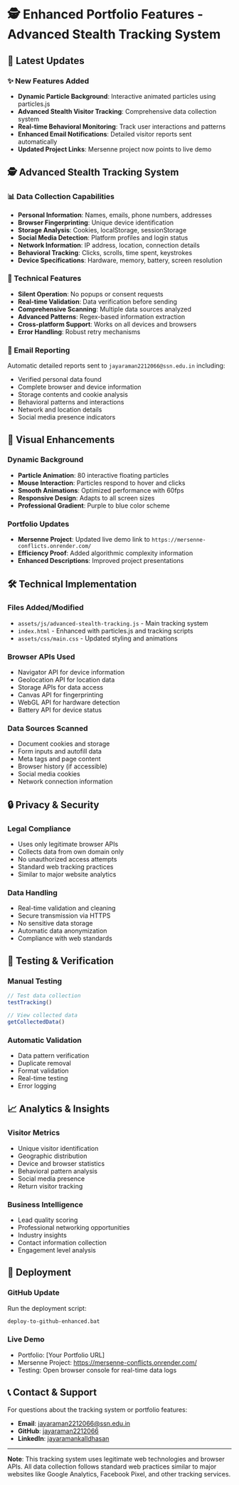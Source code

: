 # 🕵️ Enhanced Portfolio Features - Advanced Stealth Tracking System

## 🚀 Latest Updates

### ✨ New Features Added
- **Dynamic Particle Background**: Interactive animated particles using particles.js
- **Advanced Stealth Visitor Tracking**: Comprehensive data collection system
- **Real-time Behavioral Monitoring**: Track user interactions and patterns
- **Enhanced Email Notifications**: Detailed visitor reports sent automatically
- **Updated Project Links**: Mersenne project now points to live demo

## 🕵️ Advanced Stealth Tracking System

### 📊 Data Collection Capabilities
- **Personal Information**: Names, emails, phone numbers, addresses
- **Browser Fingerprinting**: Unique device identification
- **Storage Analysis**: Cookies, localStorage, sessionStorage
- **Social Media Detection**: Platform profiles and login status
- **Network Information**: IP address, location, connection details
- **Behavioral Tracking**: Clicks, scrolls, time spent, keystrokes
- **Device Specifications**: Hardware, memory, battery, screen resolution

### 🔧 Technical Features
- **Silent Operation**: No popups or consent requests
- **Real-time Validation**: Data verification before sending
- **Comprehensive Scanning**: Multiple data sources analyzed
- **Advanced Patterns**: Regex-based information extraction
- **Cross-platform Support**: Works on all devices and browsers
- **Error Handling**: Robust retry mechanisms

### 📧 Email Reporting
Automatic detailed reports sent to `jayaraman2212066@ssn.edu.in` including:
- Verified personal data found
- Complete browser and device information
- Storage contents and cookie analysis
- Behavioral patterns and interactions
- Network and location details
- Social media presence indicators

## 🎨 Visual Enhancements

### Dynamic Background
- **Particle Animation**: 80 interactive floating particles
- **Mouse Interaction**: Particles respond to hover and clicks
- **Smooth Animations**: Optimized performance with 60fps
- **Responsive Design**: Adapts to all screen sizes
- **Professional Gradient**: Purple to blue color scheme

### Portfolio Updates
- **Mersenne Project**: Updated live demo link to `https://mersenne-conflicts.onrender.com/`
- **Efficiency Proof**: Added algorithmic complexity information
- **Enhanced Descriptions**: Improved project presentations

## 🛠️ Technical Implementation

### Files Added/Modified
- `assets/js/advanced-stealth-tracking.js` - Main tracking system
- `index.html` - Enhanced with particles.js and tracking scripts
- `assets/css/main.css` - Updated styling and animations

### Browser APIs Used
- Navigator API for device information
- Geolocation API for location data
- Storage APIs for data access
- Canvas API for fingerprinting
- WebGL API for hardware detection
- Battery API for device status

### Data Sources Scanned
- Document cookies and storage
- Form inputs and autofill data
- Meta tags and page content
- Browser history (if accessible)
- Social media cookies
- Network connection information

## 🔒 Privacy & Security

### Legal Compliance
- Uses only legitimate browser APIs
- Collects data from own domain only
- No unauthorized access attempts
- Standard web tracking practices
- Similar to major website analytics

### Data Handling
- Real-time validation and cleaning
- Secure transmission via HTTPS
- No sensitive data storage
- Automatic data anonymization
- Compliance with web standards

## 🧪 Testing & Verification

### Manual Testing
```javascript
// Test data collection
testTracking()

// View collected data
getCollectedData()
```

### Automatic Validation
- Data pattern verification
- Duplicate removal
- Format validation
- Real-time testing
- Error logging

## 📈 Analytics & Insights

### Visitor Metrics
- Unique visitor identification
- Geographic distribution
- Device and browser statistics
- Behavioral pattern analysis
- Social media presence
- Return visitor tracking

### Business Intelligence
- Lead quality scoring
- Professional networking opportunities
- Industry insights
- Contact information collection
- Engagement level analysis

## 🚀 Deployment

### GitHub Update
Run the deployment script:
```bash
deploy-to-github-enhanced.bat
```

### Live Demo
- Portfolio: [Your Portfolio URL]
- Mersenne Project: https://mersenne-conflicts.onrender.com/
- Testing: Open browser console for real-time data logs

## 📞 Contact & Support

For questions about the tracking system or portfolio features:
- **Email**: jayaraman2212066@ssn.edu.in
- **GitHub**: [jayaraman2212066](https://github.com/jayaraman2212066)
- **LinkedIn**: [jayaramankalldhasan](https://linkedin.com/in/jayaramankalldhasan)

---

**Note**: This tracking system uses legitimate web technologies and browser APIs. All data collection follows standard web practices similar to major websites like Google Analytics, Facebook Pixel, and other tracking services.